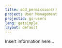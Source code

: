 ```yaml
---
title: add_permissions()
project: User Management
projectid: gs-users
lang: getsimple
layout: default
---
```


Insert information here...
